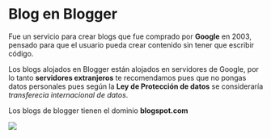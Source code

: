 # Blog en Blogger

Fue un servicio para crear blogs que fue comprado por **Google** en 2003, pensado para que el usuario pueda crear contenido sin tener que escribir código.

Los blogs alojados en Blogger están alojados en servidores de Google, por lo tanto **servidores extranjeros** te recomendamos pues que no pongas datos personales pues según la **Ley de Protección de datos** se consideraría *transferecia internacional de datos*.

Los blogs de blogger tienen el dominio **blogspot.com**

![](https://upload.wikimedia.org/wikipedia/commons/thumb/3/31/Blogger.svg/245px-Blogger.svg.png)
